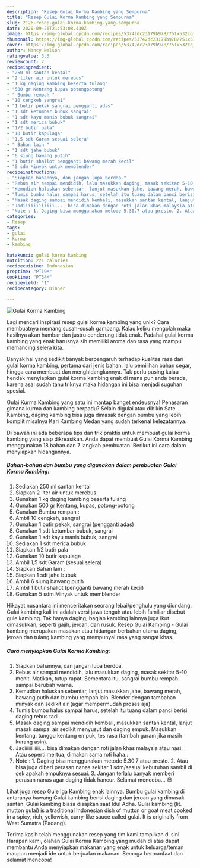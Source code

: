 ```yaml
---
description: "Resep Gulai Korma Kambing yang Sempurna"
title: "Resep Gulai Korma Kambing yang Sempurna"
slug: 2126-resep-gulai-korma-kambing-yang-sempurna
date: 2020-09-26T21:53:08.430Z
image: https://img-global.cpcdn.com/recipes/53742dc23179b978/751x532cq70/gulai-korma-kambing-foto-resep-utama.jpg
thumbnail: https://img-global.cpcdn.com/recipes/53742dc23179b978/751x532cq70/gulai-korma-kambing-foto-resep-utama.jpg
cover: https://img-global.cpcdn.com/recipes/53742dc23179b978/751x532cq70/gulai-korma-kambing-foto-resep-utama.jpg
author: Nancy Nelson
ratingvalue: 3.3
reviewcount: 7
recipeingredient:
- "250 ml santan kental"
- "2 liter air untuk merebus"
- "1 kg daging kambing beserta tulang"
- "500 gr Kentang kupas potongpotong"
- " Bumbu rempah "
- "10 cengkeh sangrai"
- "1 butir pekak sangrai pengganti adas"
- "1 sdt ketumbar bubuk sangrai"
- "1 sdt kayu manis bubuk sangrai"
- "1 sdt merica bubuk"
- "1/2 butir pala"
- "10 butir kapulaga"
- "1,5 sdt Garam sesuai selera"
- " Bahan lain "
- "1 sdt jahe bubuk"
- "6 siung bawang putih"
- "1 butir shallot pengganti bawang merah kecil"
- "5 sdm Minyak untuk memblender"
recipeinstructions:
- "Siapkan bahannya, dan jangan lupa berdoa."
- "Rebus air sampai mendidih, lalu masukkan daging, masak sekitar 5-10 menit. Matikan, tutup rapat. Sementara itu, sangrai bumbu rempah sampai berubah warna."
- "Kemudian haluskan sebentar, lanjut masukkan jahe, bawang merah, bawang putih dan bumbu rempah lain. Blender dengan tambahan minyak dan sedikit air (agar mempermudah proses aja)."
- "Tumis bumbu halus sampai harus, setelah itu tuang dalam panci berisi daging rebus tadi."
- "Masak daging sampai mendidih kembali, masukkan santan kental, lanjut masak sampai air sedikit menyusut dan daging empuk. Masukkan kentang, tunggu kentang empuk, tes rasa (tambah garam jika masih kurang asin)."
- "Jadiiiiiiiiiiii.... bisa dimakan dengan roti jalan khas malaysia atau nasi. Atau seperti mertua, dimakan sama roti haha.."
- "Note : 1. Daging bisa menggunakan metode 5.30.7 atau presto. 2. Atau bisa juga diberi perasan nanas sekitar 1 sdm/sesuai kebutuhan sambil di cek apakah empuknya sesuai. 3. Jangan terlalu banyak memberi perasan nanas agar daging tidak hancur. Selamat mencoba... 😎"
categories:
- Resep
tags:
- gulai
- korma
- kambing

katakunci: gulai korma kambing 
nutrition: 221 calories
recipecuisine: Indonesian
preptime: "PT19M"
cooktime: "PT34M"
recipeyield: "1"
recipecategory: Dinner

---
```



![Gulai Korma Kambing](https://img-global.cpcdn.com/recipes/53742dc23179b978/751x532cq70/gulai-korma-kambing-foto-resep-utama.jpg)

Lagi mencari inspirasi resep gulai korma kambing yang unik? Cara membuatnya memang susah-susah gampang. Kalau keliru mengolah maka hasilnya akan hambar dan justru cenderung tidak enak. Padahal gulai korma kambing yang enak harusnya sih memiliki aroma dan rasa yang mampu memancing selera kita.

Banyak hal yang sedikit banyak berpengaruh terhadap kualitas rasa dari gulai korma kambing, pertama dari jenis bahan, lalu pemilihan bahan segar, hingga cara membuat dan menghidangkannya. Tak perlu pusing kalau hendak menyiapkan gulai korma kambing enak di mana pun anda berada, karena asal sudah tahu triknya maka hidangan ini bisa menjadi suguhan spesial.

Gulai Kurma Kambing yang satu ini mantap banget endeusnya! Penasaran gimana kurma dan kambing berpadu? Selain digulai atau dibikin Sate Kambing, daging kambing bisa juga dimasak dengan bumbu yang lebih komplit misalnya Kari Kambing Medan yang sudah terkenal kelezatannya.


Di bawah ini ada beberapa tips dan trik praktis untuk membuat gulai korma kambing yang siap dikreasikan. Anda dapat membuat Gulai Korma Kambing menggunakan 18 bahan dan 7 langkah pembuatan. Berikut ini cara dalam menyiapkan hidangannya.

<!--inarticleads1-->

##### Bahan-bahan dan bumbu yang digunakan dalam pembuatan Gulai Korma Kambing:

1. Sediakan 250 ml santan kental
1. Siapkan 2 liter air untuk merebus
1. Gunakan 1 kg daging kambing beserta tulang
1. Gunakan 500 gr Kentang, kupas, potong-potong
1. Gunakan  Bumbu rempah :
1. Ambil 10 cengkeh, sangrai
1. Gunakan 1 butir pekak, sangrai (pengganti adas)
1. Gunakan 1 sdt ketumbar bubuk, sangrai
1. Gunakan 1 sdt kayu manis bubuk, sangrai
1. Sediakan 1 sdt merica bubuk
1. Siapkan 1/2 butir pala
1. Gunakan 10 butir kapulaga
1. Ambil 1,5 sdt Garam (sesuai selera)
1. Siapkan  Bahan lain :
1. Siapkan 1 sdt jahe bubuk
1. Ambil 6 siung bawang putih
1. Ambil 1 butir shallot (pengganti bawang merah kecil)
1. Gunakan 5 sdm Minyak untuk memblender


Hikayat nusantara ini menceritakan seorang lebai/penghulu yang diundang. Gulai kambing kali ini adalah versi jawa tengah atau lebih familiar disebut gule kambing. Tak hanya daging, bagian kambing lainnya juga ikut dimasukkan, seperti gajih, jeroan, dan rusuk. Resep Gulai Kambing - Gulai kambing merupakan masakan atau hidangan berbahan utama daging, jeroan dan tulang kambing yang mempunyai rasa yang sangat khas. 

<!--inarticleads2-->

##### Cara menyiapkan Gulai Korma Kambing:

1. Siapkan bahannya, dan jangan lupa berdoa.
1. Rebus air sampai mendidih, lalu masukkan daging, masak sekitar 5-10 menit. Matikan, tutup rapat. Sementara itu, sangrai bumbu rempah sampai berubah warna.
1. Kemudian haluskan sebentar, lanjut masukkan jahe, bawang merah, bawang putih dan bumbu rempah lain. Blender dengan tambahan minyak dan sedikit air (agar mempermudah proses aja).
1. Tumis bumbu halus sampai harus, setelah itu tuang dalam panci berisi daging rebus tadi.
1. Masak daging sampai mendidih kembali, masukkan santan kental, lanjut masak sampai air sedikit menyusut dan daging empuk. Masukkan kentang, tunggu kentang empuk, tes rasa (tambah garam jika masih kurang asin).
1. Jadiiiiiiiiiiii.... bisa dimakan dengan roti jalan khas malaysia atau nasi. Atau seperti mertua, dimakan sama roti haha..
1. Note : 1. Daging bisa menggunakan metode 5.30.7 atau presto. 2. Atau bisa juga diberi perasan nanas sekitar 1 sdm/sesuai kebutuhan sambil di cek apakah empuknya sesuai. 3. Jangan terlalu banyak memberi perasan nanas agar daging tidak hancur. Selamat mencoba... 😎


Lihat juga resep Gule Iga Kambing enak lainnya. Bumbu gulai kambing di antaranya bawang Gulai kambing berisi daging dan jeroan yang dimasak santan. Gulai kambing biasa disajikan saat Idul Adha. Gulai kambing (lit. mutton gulai) is a traditional Indonesian dish of mutton or goat meat cooked in a spicy, rich, yellowish, curry-like sauce called gulai. It is originally from West Sumatra (Padang). 

Terima kasih telah menggunakan resep yang tim kami tampilkan di sini. Harapan kami, olahan Gulai Korma Kambing yang mudah di atas dapat membantu Anda menyiapkan makanan yang enak untuk keluarga/teman maupun menjadi ide untuk berjualan makanan. Semoga bermanfaat dan selamat mencoba!
